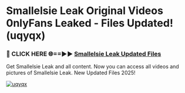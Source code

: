 # Smallelsie Leak Original Videos 0nlyFans Leaked - Files Updated! (uqyqx)

<h3>🔴 CLICK HERE 🌐==►► <a href="https://tinyurl.com/3hn5wdd3" rel="nofollow">Smallelsie Leak Updated Files</a></h3>

Get Smallelsie Leak and all content. Now you can access all videos and pictures of Smallelsie Leak. New Updated Files 2025!

[![uqyqx](https://i.imgur.com/4HnBqBT.gif)](https://tinyurl.com/3hn5wdd3)
